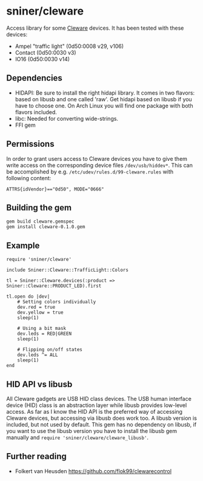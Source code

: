 # sniner/cleware

Access library for some [Cleware](http://cleware.de) devices. It has been tested with these devices:

* Ampel "traffic light" (0d50:0008 v29, v106)
* Contact (0d50:0030 v3)
* IO16 (0d50:0030 v14)

## Dependencies

* HIDAPI: Be sure to install the right hidapi library. It comes in two flavors: based on libusb and one called 'raw'. Get hidapi based on libusb if you have to choose one. On Arch Linux you will find one package with both flavors included.
* libc: Needed for converting wide-strings.
* FFI gem

## Permissions

In order to grant users access to Cleware devices you have to give them write access on the corresponding device files `/dev/usb/hiddev*`. This can be accomplished by e.g. `/etc/udev/rules.d/99-cleware.rules` with following content:

    ATTRS{idVendor}=="0d50", MODE="0666"

## Building the gem

    gem build cleware.gemspec
    gem install cleware-0.1.0.gem

## Example

```
require 'sniner/cleware'

include Sniner::Cleware::TrafficLight::Colors

tl = Sniner::Cleware.devices(:product => Sniner::Cleware::PRODUCT_LED).first

tl.open do |dev|
    # Setting colors individually
    dev.red = true
    dev.yellow = true
    sleep(1)

    # Using a bit mask
    dev.leds = RED|GREEN
    sleep(1)

    # Flipping on/off states
    dev.leds ^= ALL
    sleep(1)
end
```

## HID API vs libusb

All Cleware gadgets are USB HID class devices. The USB human interface device (HID) class is an abstraction layer while libusb provides low-level access. As far as I know the HID API is the preferred way of accessing Cleware devices, but accessing via libusb does work too. A libusb version is included, but not used by default. This gem has no dependency on libusb, if you want to use the libusb version you have to install the libusb gem manually and `require 'sniner/cleware/cleware_libusb'`.

## Further reading

* Folkert van Heusden https://github.com/flok99/clewarecontrol